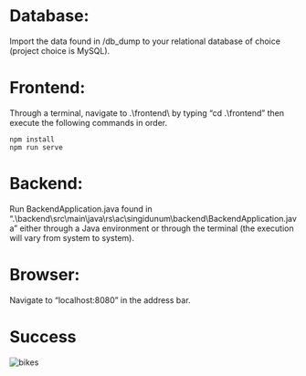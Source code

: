 # Database:
Import the data found in /db_dump to your relational database of choice (project
choice is MySQL).
# Frontend:
Through a terminal, navigate to .\frontend\ by typing “cd .\frontend” then execute the
following commands in order.
```
npm install
npm run serve
```
# Backend:
Run BackendApplication.java found in
“.\backend\src\main\java\rs\ac\singidunum\backend\BackendApplication.java” either
through a Java environment or through the terminal (the execution will vary from
system to system).
# Browser:
Navigate to “localhost:8080” in the address bar.
# Success
![bikes](https://github.com/44filip/project-x/assets/100999946/27f846f1-8d37-41b0-a151-fdf8c6916804)
